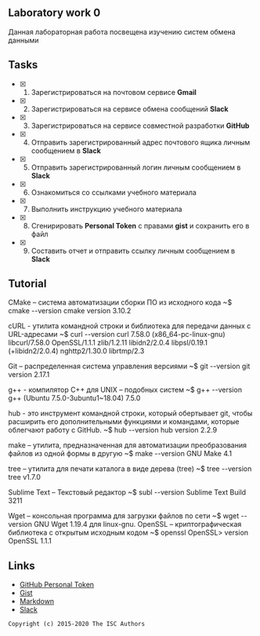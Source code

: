 ## Laboratory work 0

Данная лабораторная работа посвещена изучению систем обмена данными

## Tasks

- [x] 1. Зарегистрироваться на почтовом сервисе **Gmail**
- [x] 2. Зарегистрироваться на сервисе обмена сообщений **Slack**
- [x] 3. Зарегистрироваться на сервисе совместной разработки **GitHub**
- [x] 4. Отправить зарегистрированный адрес почтового ящика личным сообщением в **Slack**
- [x] 5. Отправить зарегистрированный логин личным сообщением в **Slack**
- [x] 6. Ознакомиться со ссылками учебного материала
- [x] 7. Выполнить инструкцию учебного материала
- [x] 8. Сгенирировать **Personal Token** с правами **gist** и сохранить его в файл
- [x] 9. Составить отчет и отправить ссылку личным сообщением в **Slack**

## Tutorial
CMake – система автоматизации сборки ПО из исходного кода
~$ cmake --version
cmake version 3.10.2

cURL - утилита командной строки и библиотека для передачи данных с URL-адресами
~$ curl --version
curl 7.58.0 (x86_64-pc-linux-gnu) libcurl/7.58.0 OpenSSL/1.1.1 zlib/1.2.11 libidn2/2.0.4 libpsl/0.19.1 (+libidn2/2.0.4)   nghttp2/1.30.0 librtmp/2.3

Git – распределенная система управления версиями
~$ git --version
git version 2.17.1

 g++ - компилятор С++ для UNIX – подобных систем
 ~$ g++ --version
 g++ (Ubuntu 7.5.0-3ubuntu1~18.04) 7.5.0

 hub - это инструмент командной строки, который обертывает git, чтобы расширить его дополнительными функциями и командами, которые облегчают работу с GitHub.
~$ hub --version
hub version 2.2.9

 make – утилита, предназначенная для автоматизации преобразования файлов из одной формы в другую
~$ make --version
GNU Make 4.1

 tree – утилита для печати каталога в виде дерева (tree)
~$ tree --version
tree v1.7.0 

 Sublime Text – Текстовый редактор
~$ subl --version
Sublime Text Build 3211

 Wget – консольная программа для загрузки файлов по сети
~$ wget --version
GNU Wget 1.19.4 для linux-gnu.
 OpenSSL – криптографическая библиотека с открытым исходным кодом
~$ openssl
OpenSSL> version
OpenSSL 1.1.1  


## Links

- [GitHub Personal Token](https://github.com/settings/tokens/new)
- [Gist](https://gist.github.com)
- [Markdown](https://guides.github.com/features/mastering-markdown/)
- [Slack](https://slack.com)

```
Copyright (c) 2015-2020 The ISC Authors
```
